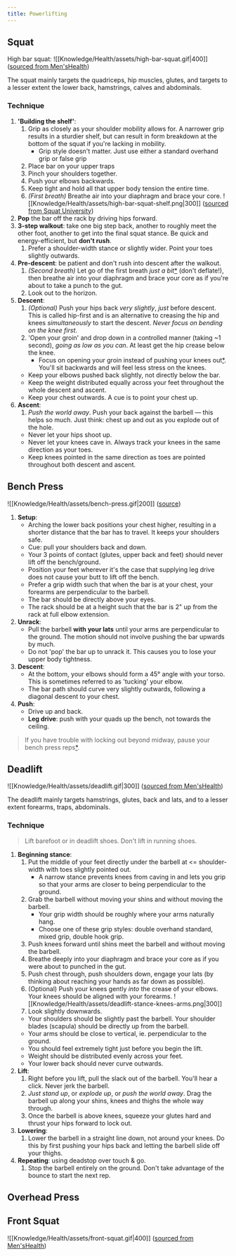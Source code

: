 ```yaml
---
title: Powerlifting
---
```


## Squat
High bar squat:
![[Knowledge/Health/assets/high-bar-squat.gif|400]]
([sourced from Men'sHealth](https://www.menshealth.com/uk/building-muscle/a755607/how-to-master-the-squat/))

The squat mainly targets the quadriceps, hip muscles, glutes, and targets to a lesser extent the lower back, hamstrings, calves and abdominals.

### Technique
1. **'Building the shelf'**:
    1. Grip as closely as your shoulder mobility allows for. A narrower grip results in a sturdier shelf, but can result in form breakdown at the bottom of the squat if you're lacking in mobility.
        - Grip style doesn't matter. Just use either a standard overhand grip or false grip
    2. Place bar on your upper traps
    3. Pinch your shoulders together.
    4. Push your elbows backwards.
    5. Keep tight and hold all that upper body tension the entire time.
    6. *(First breath)* Breathe air into your diaphragm and brace your core.
    ![[Knowledge/Health/assets/high-bar-squat-shelf.png|300]]
    ([sourced from Squat University](https://i0.wp.com/squatuniversity.com/wp-content/uploads/2016/03/fullsizerender-13-copy-3.jpg?resize=381%2C231&ssl=1))
2. **Pop** the bar off the rack by driving hips forward.
3. **3-step walkout**: take one big step back, another to roughly meet the other foot, another to get into the final squat stance. Be quick and energy-efficient, but **don't rush**.
    1. Prefer a shoulder-width stance or slightly wider. Point your toes slightly outwards.
4. **Pre-descent**: be patient and don't rush into descent after the walkout.
    1. *(Second breath)* Let go of the first breath *just a bit*[\*](https://www.youtube.com/watch?v=DsXj2fQ4uow&ab_channel=MarkBell-SuperTrainingGym) (don't deflate!), then breathe air into your diaphragm and brace your core as if you're about to take a punch to the gut.
    2. Look out to the horizon.
5. **Descent**:
    1. *(Optional)* Push your hips back *very slightly*, *just* before descent. This is called hip-first and is an alternative to creasing the hip and knees *simultaneously* to start the descent. *Never focus on bending on the knee first*.
    2. 'Open your groin' and drop down in a controlled manner (taking ~1 second), *going as low as you can*. At least get the hip crease below the knee.
        - Focus on opening your groin instead of pushing your knees out[\*](https://www.youtube.com/watch?v=DsXj2fQ4uow&ab_channel=MarkBell-SuperTrainingGym). You'll sit backwards and will feel less stress on the knees.
    - Keep your elbows pushed back slightly, not directly below the bar.
    - Keep the weight distributed equally across your feet throughout the whole descent and ascent.
    - Keep your chest outwards. A cue is to point your chest up.
6. **Ascent**:
    1. *Push the world away*. Push your back against the barbell — this helps so much. Just think: chest up and out as you explode out of the hole.
    - Never let your hips shoot up.
    - Never let your knees cave in. Always track your knees in the same direction as your toes.
    - Keep knees pointed in the same direction as toes are pointed throughout both descent and ascent.

## Bench Press
![[Knowledge/Health/assets/bench-press.gif|200]]
([source](https://tenor.com/view/bench-press-fitness-gif-18409378))

1.  **Setup**:
    - Arching the lower back positions your chest higher, resulting in a shorter distance that the bar has to travel. It keeps your shoulders safe.
    - Cue: pull your shoulders back and down.
    - Your 3 points of contact (glutes, upper back and feet) should never lift off the bench/ground.
    - Position your feet wherever it's the case that supplying leg drive does not cause your butt to lift off the bench.
    - Prefer a grip width such that when the bar is at your chest, your forearms are perpendicular to the barbell.
    - The bar should be directly above your eyes.
    - The rack should be at a height such that the bar is 2" up from the rack at full elbow extension.
2.  **Unrack**:
    - Pull the barbell **with your lats** until your arms are perpendicular to the ground. The motion should not involve pushing the bar upwards by much.
    - Do not 'pop' the bar up to unrack it. This causes you to lose your upper body tightness.
3. **Descent**:
    - At the bottom, your elbows should form a 45° angle with your torso. This is sometimes referred to as 'tucking' your elbow.
    - The bar path should curve very slightly outwards, following a diagonal descent to your chest.
4. **Push**:
    - Drive up and back.
    - **Leg drive**: push with your quads up the bench, not towards the ceiling.

> If you have trouble with locking out beyond midway, pause your bench press reps[\*](https://www.youtube.com/watch?v=63xsr5k9lS0&ab_channel=NickWright).

## Deadlift
![[Knowledge/Health/assets/deadlift.gif|300]]
([sourced from Men'sHealth](https://www.menshealth.com/uk/fitness/a748582/how-to-deadlift/))

The deadlift mainly targets hamstrings, glutes, back and lats, and to a lesser extent forearms, traps, abdominals.

### Technique
> Lift barefoot or in deadlift shoes. Don't lift in running shoes.
1. **Beginning stance**:
    1. Put the middle of your feet directly under the barbell at <= shoulder-width with toes slightly pointed out.
        - A narrow stance prevents knees from caving in and lets you grip so that your arms are closer to being perpendicular to the ground.
    2. Grab the barbell without moving your shins and without moving the barbell.
        - Your grip width should be roughly where your arms naturally hang.
        - Choose one of these grip styles: double overhand standard, mixed grip, double hook grip.
    3. Push knees forward until shins meet the barbell and without moving the barbell.
    4. Breathe deeply into your diaphragm and brace your core as if you were about to punched in the gut.
    5. Push chest through, push shoulders down, engage your lats (by thinking about reaching your hands as far down as possible).
    6. (Optional) Push your knees gently *into* the crease of your elbows. Your knees should be aligned with your forearms.
       ![[Knowledge/Health/assets/deadlift-stance-knees-arms.png|300]]
    7. Look slightly downwards.
    - Your shoulders should be slightly past the barbell. Your shoulder blades (scapula) should be directly up from the barbell.
    - Your arms should be close to vertical, ie. perpendicular to the ground.
    - You should feel extremely tight just before you begin the lift.
    - Weight should be distributed evenly across your feet.
    - Your lower back should never curve outwards.
2. **Lift**:
    1. Right before you lift, pull the slack out of the barbell. You'll hear a click. Never jerk the barbell. 
    2. *Just stand up*, or *explode up*, or *push the world away*. Drag the barbell up along your shins, knees and thighs the whole way through.
    3. Once the barbell is above knees, squeeze your glutes hard and thrust your hips forward to lock out.
3. **Lowering**:
    1. Lower the barbell in a straight line down, not around your knees. Do this by first pushing your hips back and letting the barbell slide off your thighs.
4. **Repeating**: using deadstop over touch & go.
    1. Stop the barbell entirely on the ground. Don't take advantage of the bounce to start the next rep.

## Overhead Press

## Front Squat
![[Knowledge/Health/assets/front-squat.gif|400]]
([sourced from Men'sHealth](https://www.menshealth.com/uk/building-muscle/a755607/how-to-master-the-squat/))

